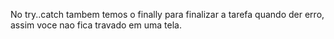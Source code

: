 No try..catch tambem temos o finally para finalizar a tarefa quando der erro, assim voce nao fica travado em uma tela.
